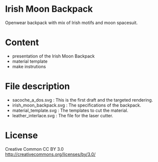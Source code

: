 Irish Moon Backpack
===================

Openwear backpack with mix of Irish motifs and moon spacesuit.  

Content
=======

* presentation of the Irish Moon Backpack
* material template
* make instrutions

File description
================

* sacoche_a_dos.svg :
This is the first draft and the targeted rendering.
* irish_moon_backpack.svg :
The specifications of the backpack.
* material_template.svg :
The templates to cut the material.
* leather_interlace.svg :
The file for the laser cutter.

License
=======

Creative Common CC BY 3.0   
http://creativecommons.org/licenses/by/3.0/

